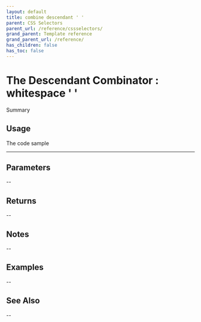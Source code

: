 ```yaml
---
layout: default
title: combine descendant ' '
parent: CSS Selectors
parent_url: /reference/cssselectors/
grand_parent: Template reference
grand_parent_url: /reference/
has_children: false
has_toc: false
---
```


# The Descendant Combinator : whitespace ' '

Summary

## Usage

 The code sample

---

## Parameters

--

## Returns 

--

## Notes


-- 

## Examples


--


## See Also


--

